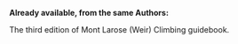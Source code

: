 **Already available, from the same Authors:** 

The third edition of Mont Larose (Weir) Climbing guidebook. 

